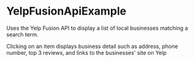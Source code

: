 # YelpFusionApiExample

Uses the Yelp Fusion API to display a list of local businesses matching a search term.

Clicking on an item displays business detail such as address, phone number, top 3 reviews, and links to the businesses' site on Yelp
